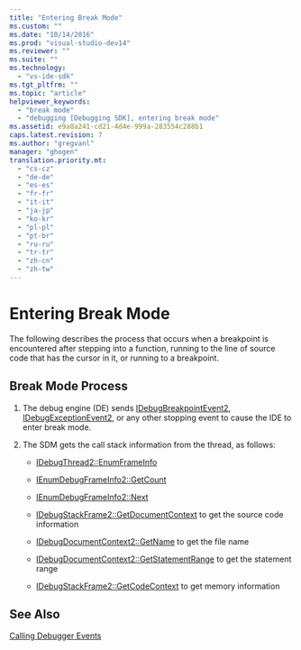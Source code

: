 ```yaml
---
title: "Entering Break Mode"
ms.custom: ""
ms.date: "10/14/2016"
ms.prod: "visual-studio-dev14"
ms.reviewer: ""
ms.suite: ""
ms.technology: 
  - "vs-ide-sdk"
ms.tgt_pltfrm: ""
ms.topic: "article"
helpviewer_keywords: 
  - "break mode"
  - "debugging [Debugging SDK], entering break mode"
ms.assetid: e9a8a241-cd21-4d4e-999a-283554c288b1
caps.latest.revision: 7
ms.author: "gregvanl"
manager: "ghogen"
translation.priority.mt: 
  - "cs-cz"
  - "de-de"
  - "es-es"
  - "fr-fr"
  - "it-it"
  - "ja-jp"
  - "ko-kr"
  - "pl-pl"
  - "pt-br"
  - "ru-ru"
  - "tr-tr"
  - "zh-cn"
  - "zh-tw"
---
```

# Entering Break Mode
The following describes the process that occurs when a breakpoint is encountered after stepping into a function, running to the line of source code that has the cursor in it, or running to a breakpoint.  
  
## Break Mode Process  
  
1.  The debug engine (DE) sends [IDebugBreakpointEvent2](../extensibility/idebugbreakpointevent2.md), [IDebugExceptionEvent2](../extensibility/idebugexceptionevent2.md), or any other stopping event to cause the IDE to enter break mode.  
  
2.  The SDM gets the call stack information from the thread, as follows:  
  
    -   [IDebugThread2::EnumFrameInfo](../extensibility/idebugthread2--enumframeinfo.md)  
  
    -   [IEnumDebugFrameInfo2::GetCount](../extensibility/ienumdebugframeinfo2--getcount.md)  
  
    -   [IEnumDebugFrameInfo2::Next](../extensibility/ienumdebugframeinfo2--next.md)  
  
    -   [IDebugStackFrame2::GetDocumentContext](../extensibility/idebugstackframe2--getdocumentcontext.md) to get the source code information  
  
    -   [IDebugDocumentContext2::GetName](../extensibility/idebugdocumentcontext2--getname.md) to get the file name  
  
    -   [IDebugDocumentContext2::GetStatementRange](../extensibility/idebugdocumentcontext2--getstatementrange.md) to get the statement range  
  
    -   [IDebugStackFrame2::GetCodeContext](../extensibility/idebugstackframe2--getcodecontext.md) to get memory information  
  
## See Also  
 [Calling Debugger Events](../extensibility/calling-debugger-events.md)